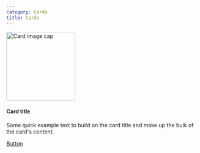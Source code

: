 ```yaml
---
category: Cards
title: Cards
---
```

<div class="card">
  <img class="card-img-top" data-src="holder.js/100px180?text=Image" height="180" alt="Card image cap">
  <div class="card-body">
    <h4 class="card-title">Card title</h4>
    <p class="card-text">Some quick example text to build on the card title and make up the bulk of the card's content.</p>
    <a href="#" class="btn btn-primary">Button</a>
  </div>
</div>
